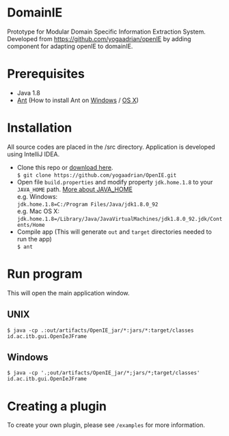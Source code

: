 # DomainIE
Prototype for Modular Domain Specific Information Extraction System. Developed from https://github.com/yogaadrian/openIE by adding component for adapting openIE to domainIE.

# Prerequisites

- Java 1.8
- [Ant](http://ant.apache.org/) (How to install Ant on [Windows](https://www.mkyong.com/ant/how-to-install-apache-ant-on-windows/) / [OS X](https://www.mkyong.com/ant/how-to-apache-ant-on-mac-os-x/))

# Installation
All source codes are placed in the /src directory. Application is developed using IntelliJ IDEA.

- Clone this repo or [download here](https://github.com/irfanariq/DomainIE/archive/master.zip). <br />
  `$ git clone https://github.com/yogaadrian/OpenIE.git`
  <br />
- Open file `build.properties` and modify property `jdk.home.1.8` to your `JAVA_HOME` path. [More about JAVA_HOME](http://sbndev.astro.umd.edu/wiki/Finding_and_Setting_JAVA_HOME) <br />
  e.g. Windows: <br />
  `jdk.home.1.8=C:/Program Files/Java/jdk1.8.0_92` <br />
  e.g. Mac OS X: <br />
  `jdk.home.1.8=/Library/Java/JavaVirtualMachines/jdk1.8.0_92.jdk/Contents/Home`
  <br />
- Compile app (This will generate `out` and `target` directories needed to run the app) <br />
  `$ ant`

# Run program
This will open the main application window.
## UNIX
```
$ java -cp .:out/artifacts/OpenIE_jar/*:jars/*:target/classes id.ac.itb.gui.OpenIeJFrame
```

## Windows
```
$ java -cp '.;out/artifacts/OpenIE_jar/*;jars/*;target/classes' id.ac.itb.gui.OpenIeJFrame
```

# Creating a plugin
To create your own plugin, please see `/examples` for more information.